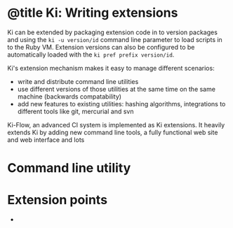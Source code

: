 # @title Ki: Writing extensions

Ki can be extended by packaging extension code in to version packages and using the `ki -u version/id` command line
parameter to load scripts in to the Ruby VM. Extension versions can also be configured to be automatically loaded
with the `ki pref prefix version/id`.

Ki's extension mechanism makes it easy to manage different scenarios:
* write and distribute command line utilities
* use different versions of those utilities at the same time on the same machine (backwards compatability)
* add new features to existing utilities: hashing algorithms, integrations to different tools like git, mercurial and svn

Ki-Flow, an advanced CI system is implemented as Ki extensions. It heavily extends Ki by adding new command line tools,
a fully functional web site and web interface and lots

# Command line utility

# Extension points
*